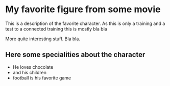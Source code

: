 # My favorite figure from some movie

This is a description of the favorite character. 
As this is only a training and a test to a connected training
this is mostly bla bla

More quite interesting stuff. Bla bla.

## Here some specialities about the character

* He loves chocolate
* and his children
* football is his favorite game